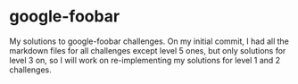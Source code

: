 # google-foobar

My solutions to google-foobar challenges. On my initial commit, I had all the markdown files for all challenges except level 5 ones, but only solutions for level 3 on, so I will work on re-implementing my solutions for level 1 and 2 challenges.